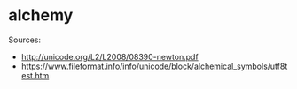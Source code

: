# alchemy

Sources: 
- http://unicode.org/L2/L2008/08390-newton.pdf
- https://www.fileformat.info/info/unicode/block/alchemical_symbols/utf8test.htm
